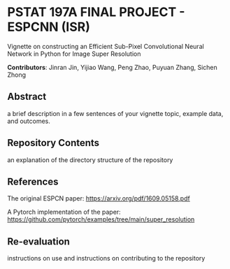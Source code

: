 # PSTAT 197A FINAL PROJECT - ESPCNN (ISR)
Vignette on constructing an Efficient Sub-Pixel Convolutional Neural Network in Python for Image Super Resolution

**Contributors**: Jinran Jin, Yijiao Wang, Peng Zhao, Puyuan Zhang, Sichen Zhong

## Abstract
a brief description in a few sentences of your vignette topic, example data, and outcomes.

## Repository Contents
an explanation of the directory structure of the repository

## References
The original ESPCN paper: https://arxiv.org/pdf/1609.05158.pdf

A Pytorch implementation of the paper: https://github.com/pytorch/examples/tree/main/super_resolution

## Re-evaluation
instructions on use and instructions on contributing to the repository
